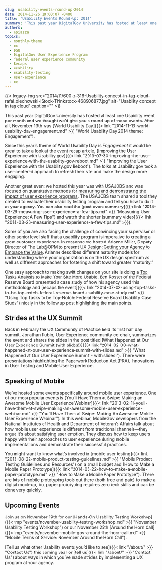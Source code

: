 ```yaml
---
slug: usability-events-round-up-2014
date: 2014-11-26 10:00:07 -0400
title: 'Usability Events Round-Up: 2014'
summary: 'This past year DigitalGov University has hosted at least one Usability event per month and we thought we&#8217;d give you a round-up of those events. After all, November 13th was World Usability Day. Since this year&#8217;s theme of World Usability Day is Engagement it would be great to take a look at the event recap'
authors:
  - apiazza
topics:
  - monthly-theme
  - ux
  - DGU
  - DigitalGov User Experience Program
  - federal user experience community
  - Recaps
  - usability
  - usability-testing
  - user-experience
  - ux
---
```


{{< legacy-img src="2014/11/600-x-316-Usability-concept-in-tag-cloud-rafal_olechowski-iStock-Thinkstock-468906877.jpg" alt="Usability concept in tag cloud" caption="" >}} 

This past year DigitalGov University has hosted at least one Usability event per month and we thought we&#8217;d give you a round-up of those events. After all, November 13th was [World Usability Day]({{< link "2014-11-13-world-usability-day-engagement.md" >}} "World Usability Day 2014 theme: Engagement").

Since this year&#8217;s theme of World Usability Day is _Engagement_ it would be great to take a look at the event recap article, [Improving the User Experience with Usability.gov]({{< link "2013-07-30-improving-the-user-experience-with-the-usability-gov-reboot.md" >}} "Improving the User Experience with the Usability.gov Reboot"). The folks at Usability.gov took a user-centered approach to refresh their site and make the design more engaging.

Another great event we hosted this year was with USAJOBS and was focused on quantitative methods for [measuring and demonstrating the impact of user experience programs](http://www.youtube.com/watch?v=WxF-UpNMs60&list=UU5V8jrK77-8gsa9RL_taG9A). The USAJOBS team shared a tool they created to evaluate their usability testing program and tell you how to do it at your agency. You can also read the [post event summary]({{< link "2014-03-26-measuring-user-experience-a-few-tips.md" >}} "Measuring User Experience: A Few Tips") and watch the shorter [summary video]({{< link "2014-03-26-measuring-user-experience-a-few-tips.md" >}}).

Some of you are also facing the challenge of convincing your supervisor or other senior level staff that a usability program is imperative to creating a great customer experience. In response we hosted Arianne Miller, Deputy Director of The Lab@OPM to present [UX Design: Getting your Agency to Embrace the Value](http://www.youtube.com/watch?v=Xks76hzprqw&list=UU5V8jrK77-8gsa9RL_taG9A). Arianne describes different maturity models for understanding where your organization is on the UX design spectrum as well as different approaches for fostering a shift toward greater &#8220;maturity.&#8221;

One easy approach to making swift changes on your site is doing a [Top Tasks Analysis to Make Your Site More Usable](http://www.youtube.com/watch?v=q_W5aj3P7lo&list=UU5V8jrK77-8gsa9RL_taG9A). Ben Rosset of the Federal Reserve Board presented a case study of how his agency used this methodology and [recaps the event]({{< link "2014-07-02-using-top-tasks-to-be-top-notch-federal-reserve-board-usability-case-study.md" >}} "Using Top Tasks to be Top-Notch: Federal Reserve Board Usability Case Study") nicely in the follow up post highlighting the main points.

## Strides at the UX Summit

Back in February the UX Community of Practice held its first half day summit. Jonathan Rubin, User Experience community co-chair, summarizes the event and shares the slides in the post titled [What Happened at Our User Experience Summit (with slides!)]({{< link "2014-02-03-what-happened-at-our-user-experience-summit-with-slides.md" >}} "What Happened at Our User Experience Summit - with slides!"). There were presentations highlighting the Paperwork Reduction Act (PRA), Innovations in User Testing and Mobile User Experience.

## Speaking of Mobile

We&#8217;ve hosted some events specifically around mobile user experience. One of our most popular events is [You&#8217;ll Have Them at Swipe: Making an Awesome Mobile User Experience Webinar]({{< link "2013-02-11-youll-have-them-at-swipe-making-an-awesome-mobile-user-experience-webinar.md" >}} "You’ll Have Them at Swipe: Making An Awesome Mobile User Experience Webinar"). In this webinar, MobileGov developers from the National Institutes of Health and Department of Veteran&#8217;s Affairs talk about how mobile user experience is different from traditional channels—they argue it&#8217;s about satisfying user emotion. They discuss how to keep users happy with their approaches to user experience during mobile implementations and demonstrate their successful practices.

You might want to know what&#8217;s involved in [mobile user testing]({{< link "2013-08-22-mobile-product-testing-guidelines.md" >}} "Mobile Product Testing Guidelines and Resources") on a small budget and [How to Make a Mobile Paper Prototype]({{< link "2014-05-22-how-to-make-a-mobile-paper-prototype.md" >}} "How to Make a Mobile Paper Prototype"). There are lots of mobile prototyping tools out there (both free and paid) to make a digital mock-up, but paper prototyping requires zero tech skills and can be done very quickly.

## Upcoming Events

Join us on November 19th for our [Hands-On Usability Testing Workshop]({{< tmp "events/november-usability-testing-workshop.md" >}} "November Usability Testing Workshop") or our November 25th [Around the Horn Call]({{< tmp "events/november-mobile-gov-around-the-horn-call.md" >}} "Mobile Terms of Service: November Around the Horn Call").

[Tell us what other Usability events you&#8217;d like to see]({{< link "/about/" >}} "Contact Us") this coming year or [tell us]({{< link "/about/" >}} "Contact Us") about ways in which you&#8217;ve made strides by implementing a UX program at your agency.